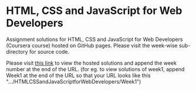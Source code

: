 # HTML, CSS and JavaScript for Web Developers
Assignment solutions for HTML, CSS and JavaScript for Web Developers (Coursera course) hosted on GitHub pages.
Please visit the week-wise sub-directory for source code.

Please visit [this link](https://srivastavaayu.github.io/HTMLCSSandJavaScriptforWebDevelopers/) to view the hosted solutions and append the week number at the end of the URL. (for eg. to view solutions of week1, append Week1 at the end of the URL so that your URL looks like this ".../HTMLCSSandJavaScriptforWebDevelopers/Week1")
